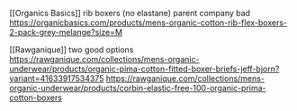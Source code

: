 [[Organics Basics]] rib boxers (no elastane) parent company bad https://organicbasics.com/products/mens-organic-cotton-rib-flex-boxers-2-pack-grey-melange?size=M

[[Rawganique]] two good options https://rawganique.com/collections/mens-organic-underwear/products/organic-pima-cotton-fitted-boxer-briefs-jeff-bjorn?variant=41633917534375
https://rawganique.com/collections/mens-organic-underwear/products/corbin-elastic-free-100-organic-prima-cotton-boxers



